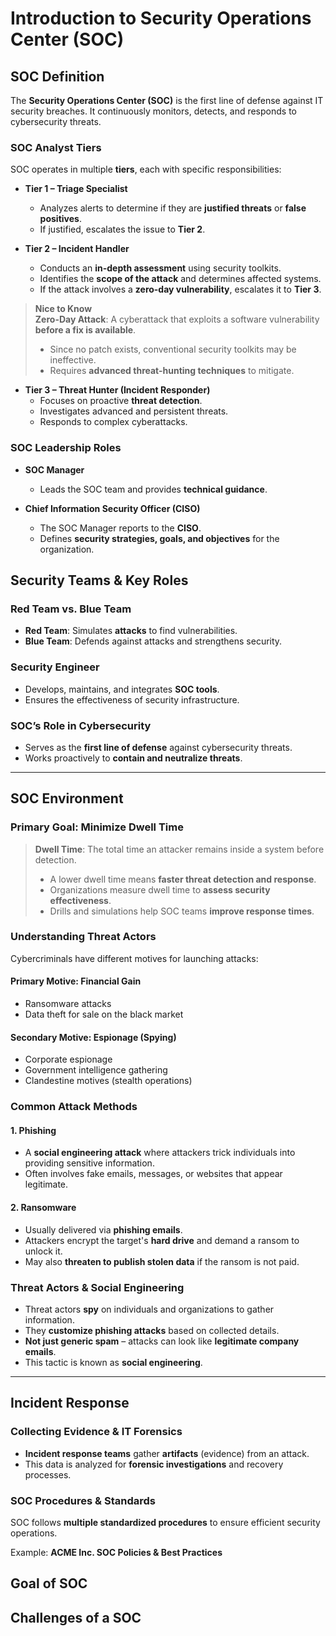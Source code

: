 # Introduction to Security Operations Center (SOC)  

## SOC Definition  
The **Security Operations Center (SOC)** is the first line of defense against IT security breaches. It continuously monitors, detects, and responds to cybersecurity threats.  

### SOC Analyst Tiers  
SOC operates in multiple **tiers**, each with specific responsibilities:  

- **Tier 1 – Triage Specialist**  
  - Analyzes alerts to determine if they are **justified threats** or **false positives**.  
  - If justified, escalates the issue to **Tier 2**.  

- **Tier 2 – Incident Handler**  
  - Conducts an **in-depth assessment** using security toolkits.  
  - Identifies the **scope of the attack** and determines affected systems.  
  - If the attack involves a **zero-day vulnerability**, escalates it to **Tier 3**.  

> **Nice to Know**  
> **Zero-Day Attack**: A cyberattack that exploits a software vulnerability **before a fix is available**.  
> - Since no patch exists, conventional security toolkits may be ineffective.  
> - Requires **advanced threat-hunting techniques** to mitigate.  

- **Tier 3 – Threat Hunter (Incident Responder)**  
  - Focuses on proactive **threat detection**.  
  - Investigates advanced and persistent threats.  
  - Responds to complex cyberattacks.  

### SOC Leadership Roles  
- **SOC Manager**  
  - Leads the SOC team and provides **technical guidance**.  

- **Chief Information Security Officer (CISO)**  
  - The SOC Manager reports to the **CISO**.  
  - Defines **security strategies, goals, and objectives** for the organization.  

## Security Teams & Key Roles  

### **Red Team vs. Blue Team**  
- **Red Team**: Simulates **attacks** to find vulnerabilities.  
- **Blue Team**: Defends against attacks and strengthens security.  

### **Security Engineer**  
- Develops, maintains, and integrates **SOC tools**.  
- Ensures the effectiveness of security infrastructure.  

### **SOC’s Role in Cybersecurity**  
- Serves as the **first line of defense** against cybersecurity threats.  
- Works proactively to **contain and neutralize threats**.  

---

## SOC Environment  

### **Primary Goal: Minimize Dwell Time**  
> **Dwell Time**: The total time an attacker remains inside a system before detection.  
> - A lower dwell time means **faster threat detection and response**.  
> - Organizations measure dwell time to **assess security effectiveness**.  
> - Drills and simulations help SOC teams **improve response times**.  

### **Understanding Threat Actors**  
Cybercriminals have different motives for launching attacks:  

#### **Primary Motive: Financial Gain**  
- Ransomware attacks  
- Data theft for sale on the black market  

#### **Secondary Motive: Espionage (Spying)**  
- Corporate espionage  
- Government intelligence gathering  
- Clandestine motives (stealth operations)  

### **Common Attack Methods**  

#### **1. Phishing**  
- A **social engineering attack** where attackers trick individuals into providing sensitive information.  
- Often involves fake emails, messages, or websites that appear legitimate.  

#### **2. Ransomware**  
- Usually delivered via **phishing emails**.  
- Attackers encrypt the target's **hard drive** and demand a ransom to unlock it.  
- May also **threaten to publish stolen data** if the ransom is not paid.  

### **Threat Actors & Social Engineering**  
- Threat actors **spy** on individuals and organizations to gather information.  
- They **customize phishing attacks** based on collected details.  
- **Not just generic spam** – attacks can look like **legitimate company emails**.  
- This tactic is known as **social engineering**.  

---

## Incident Response  

### **Collecting Evidence & IT Forensics**  
- **Incident response teams** gather **artifacts** (evidence) from an attack.  
- This data is analyzed for **forensic investigations** and recovery processes.  

### **SOC Procedures & Standards**  
SOC follows **multiple standardized procedures** to ensure efficient security operations.  

Example: **ACME Inc. SOC Policies & Best Practices**  

## Goal of SOC



## Challenges of a SOC